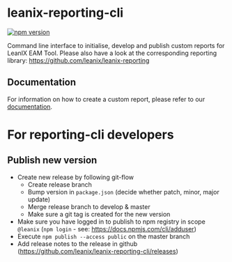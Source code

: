 # leanix-reporting-cli
[![npm version](https://badge.fury.io/js/%40leanix%2Freporting-cli.svg)](https://badge.fury.io/js/%40leanix%2Freporting-cli)

Command line interface to initialise, develop and publish custom reports for LeanIX EAM Tool.
Please also have a look at the corresponding reporting library: https://github.com/leanix/leanix-reporting

## Documentation
For information on how to create a custom report, please refer to our [documentation](https://dev.leanix.net/docs/build-a-custom-report).

# For reporting-cli developers

## Publish new version
* Create new release by following git-flow
  * Create release branch
  * Bump version in `package.json` (decide whether patch, minor, major update)
  * Merge release branch to develop & master
  * Make sure a git tag is created for the new version
* Make sure you have logged in to publish to npm registry in scope `@leanix` (`npm login` - see: https://docs.npmjs.com/cli/adduser)
* Execute `npm publish --access public` on the master branch
* Add release notes to the release in github (https://github.com/leanix/leanix-reporting-cli/releases)
